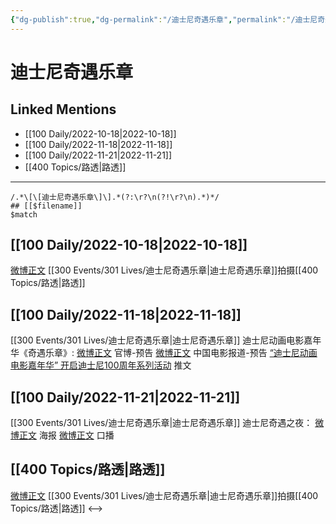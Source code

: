 ```yaml
---
{"dg-publish":true,"dg-permalink":"/迪士尼奇遇乐章","permalink":"/迪士尼奇遇乐章/"}
---
```


# 迪士尼奇遇乐章

## Linked Mentions
- [[100 Daily/2022-10-18\|2022-10-18]]
- [[100 Daily/2022-11-18\|2022-11-18]]
- [[100 Daily/2022-11-21\|2022-11-21]]
- [[400 Topics/路透\|路透]]


---

```expander
/.*\[\[迪士尼奇遇乐章\]\].*(?:\r?\n(?!\r?\n).*)*/
## [[$filename]]
$match
```
## [[100 Daily/2022-10-18\|2022-10-18]]

[微博正文](https://weibo.com/detail/4825957603738155) [[300 Events/301 Lives/迪士尼奇遇乐章\|迪士尼奇遇乐章]]拍摄[[400 Topics/路透\|路透]]

## [[100 Daily/2022-11-18\|2022-11-18]]

[[300 Events/301 Lives/迪士尼奇遇乐章\|迪士尼奇遇乐章]]
迪士尼动画电影嘉年华《奇遇乐章》:
[微博正文](http://weibo.com/1642553272/Mfzp8mW2g) 官博-预告
[微博正文](https://weibo.com/1261788454/MfACVhPWw) 中国电影报道-预告
[“迪士尼动画电影嘉年华” 开启迪士尼100周年系列活动](https://weibo.cn/sinaurl?u=https%3A%2F%2Fmp.weixin.qq.com%2Fs%2FoQwJggPIm1VCb9iupzuPzg) 推文

## [[100 Daily/2022-11-21\|2022-11-21]]

[[300 Events/301 Lives/迪士尼奇遇乐章\|迪士尼奇遇乐章]]
迪士尼奇遇之夜：
[微博正文](https://m.weibo.cn/1642553272/4838220007211747) 海报
[微博正文](https://m.weibo.cn/1642553272/4838221261046087) 口播

## [[400 Topics/路透\|路透]]

[微博正文](https://weibo.com/detail/4825957603738155) [[300 Events/301 Lives/迪士尼奇遇乐章\|迪士尼奇遇乐章]]拍摄[[400 Topics/路透\|路透]]
<-->
